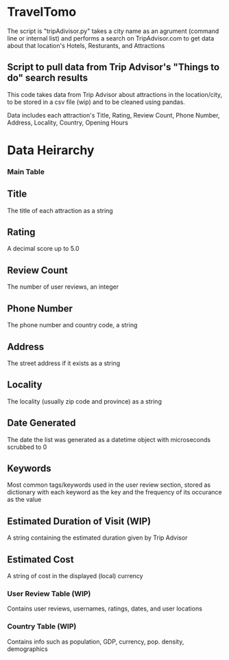 # TravelTomo
The script is "tripAdivisor.py" takes a city name as an agrument (command line or internal list) and performs a search on TripAdvisor.com to get data about that location's Hotels, Resturants, and Attractions

## Script to pull data from Trip Advisor's "Things to do" search results
This code takes data from Trip Advisor about attractions in the location/city, to be
stored in a csv file (wip) and to be cleaned using pandas.

Data includes each attraction's Title, Rating, Review Count, Phone Number, Address, Locality, Country, Opening Hours

# Data Heirarchy

### Main Table

## Title
 The title of each attraction as a string
## Rating
 A decimal score up to 5.0
## Review Count
 The number of user reviews, an integer
## Phone Number
 The phone number and country code, a string
## Address
 The street address if it exists as a string
## Locality
 The locality (usually zip code and province) as a string
## Date Generated
 The date the list was generated as a datetime object with microseconds scrubbed to 0
## Keywords
 Most common tags/keywords used in the user review section, stored as dictionary with
 each keyword as the key and the frequency of its occurance as the value
## Estimated Duration of Visit (WIP)
 A string containing the estimated duration given by Trip Advisor
## Estimated Cost
 A string of cost in the displayed (local) currency

### User Review Table (WIP)
 Contains user reviews, usernames, ratings, dates, and user locations

### Country Table (WIP)
 Contains info such as population, GDP, currency, pop. density, demographics
